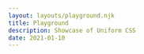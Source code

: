 ```yaml
---
layout: layouts/playground.njk
title: Playground
description: Showcase of Uniform CSS
date: 2021-01-10
---
```



